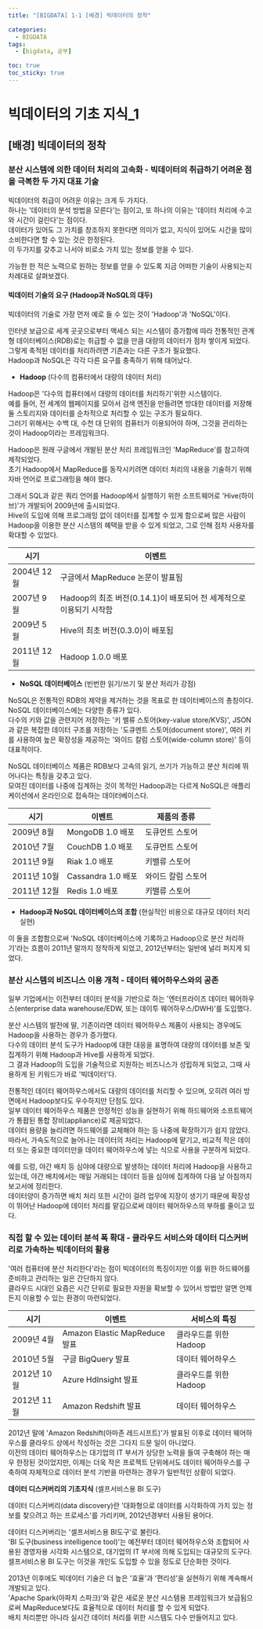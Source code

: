 ```yaml
---
title: "[BIGDATA] 1-1 [배경] 빅데이터의 정착"

categories: 
  - BIGDATA
tags:
  - [bigdata, 공부]

toc: true
toc_sticky: true
---
```


# 빅데이터의 기초 지식_1


## [배경] 빅데이터의 정착

### 분산 시스템에 의한 데이터 처리의 고속화 - 빅데이터의 취급하기 어려운 점을 극복한 두 가지 대표 기술

빅데이터의 취급이 어려운 이유는 크게 두 가지다. <br> 하나는 '데이터의 분석 방법을 모른다'는 점이고, 또 하나의 이유는 '데이터 처리에 수고와 시간이 걸린다'는 점이다. <br> 데이터가 있어도 그 가치를 창조하지 못한다면 의미가 없고, 지식이 있어도 시간을 많이 소비한다면 할 수 있는 것은 한정된다. <br> 이 두가지를 갖추고 나서야 비로소 가치 있는 정보를 얻을 수 있다.

가능한 한 적은 노력으로 원하는 정보를 얻을 수 있도록 지금 어떠한 기술이 사용되는지 차례대로 살펴보겠다.

#### 빅데이터 기술의 요구 (Hadoop과 NoSQL의 대두)

빅데이터의 기술로 가장 먼저 예로 들 수 있는 것이 'Hadoop'과 'NoSQL'이다.

인터넷 보급으로 세계 곳곳으로부터 액세스 되는 시스템이 증가함에 따라 전통적인 관계형 데이터베이스(RDB)로는 취급할 수 없을 만큼 대량의 데이터가 점차 쌓이게 되었다. <br> 그렇게 축적된 데이터를 처리하려면 기존과는 다른 구조가 필요했다. <br> Hadoop과 NoSQL은 각각 다른 요구를 충족하기 위해 태어났다.

- **Hadoop** (다수의 컴퓨터에서 대량의 데이터 처리)

Hadoop은 '다수의 컴퓨터에서 대량의 데이터를 처리하기'위한 시스템이다. <br> 예를 들어, 전 세계의 웹페이지를 모아서 검색 엔진을 만들려면 방대한 데이터를 저장해둘 스토리지와 데이터를 순차적으로 처리할 수 있는 구조가 필요하다. <br> 그러기 위해서는 수백 대, 수천 대 단위의 컴퓨터가 이용되어야 하며, 그것을 관리하는 것이 Hadoop이라는 프레임워크다.


Hadoop은 원래 구글에서 개발된 분산 처리 프레임워크인 'MapReduce'를 참고하여 제작되었다. <br> 초기 Hadoop에서 MapReduce를 동작시키려면 데이터 처리의 내용을 기술하기 위해 자바 언어로 프로그래밍을 해야 했다.


그래서 SQL과 같은 쿼리 언어를 Hadoop에서 실행하기 위한 소프트웨어로 'Hive(하이브)'가 개발되어 2009년에 출시되었다. <br> Hive의 도입에 의해 프로그래밍 없이 데이터를 집계할 수 있게 함으로써 많은 사람이 Hadoop을 이용한 분산 시스템의 혜택을 받을 수 있게 되었고, 그로 인해 점차 사용자를 확대할 수 있었다.

시기|이벤트
---|---
2004년 12월|구글에서 MapReduce 논문이 발표됨
2007년 9월|Hadoop의 최조 버전(0.14.1)이 배포되어 전 세계적으로 이용되기 시작함
2009년 5월|Hive의 최초 버전(0.3.0)이 배포됨
2011년 12월|Hadoop 1.0.0 배포


- **NoSQL 데이터베이스** (빈번한 읽기/쓰기 및 분산 처리가 강점)

NoSQL은 전통적인 RDB의 제약을 제거하는 것을 목표로 한 데이터베이스의 총칭이다. <br> NoSQL 데이터베이스에는 다양한 종류가 있다. <br> 다수의 키와 값을 관련지어 저장하는 '키 밸류 스토어(key-value store/KVS)', JSON과 같은 복잡한 데이터 구조를 저장하는 '도큐멘트 스토어(document store)', 여러 키를 사용하여 높은 확장성을 제공하는 '와이드 칼럼 스토어(wide-column store)' 등이 대표적이다.


NoSQL 데이터베이스 제품은 RDB보다 고속의 읽기, 쓰기가 가능하고 분산 처리에 뛰어나다는 특징을 갖추고 있다. <br> 모여진 데이터를 나중에 집계하는 것이 목적인 Hadoop과는 다르게 NoSQL은 애플리케이션에서 온라인으로 접속하는 데이터베이스다.

시기|이벤트|제품의 종류
---|---|---
2009년 8월|MongoDB 1.0 배포|도큐먼트 스토어
2010년 7월|CouchDB 1.0 배포|도큐먼트 스토어
2011년 9월|Riak 1.0 배포|키밸류 스토어
2011년 10월|Cassandra 1.0 배포|와이드 칼럼 스토어
2011년 12월|Redis 1.0 배포|키밸류 스토어


- **Hadoop과 NoSQL 데이터베이스의 조합** (현실적인 비용으로 대규모 데이터 처리 실현)

이 둘을 조합함으로써 'NoSQL 데이터베이스에 기록하고 Hadoop으로 분산 처리하기'라는 흐름이 2011년 말까지 정착하게 되었고, 2012년부터는 일반에 널리 퍼지게 되었다.



### 분산 시스템의 비즈니스 이용 개척 - 데이터 웨어하우스와의 공존


일부 기업에서는 이전부터 데이터 분석을 기반으로 하는 '엔터프라이즈 데이터 웨어하우스(enterprise data warehouse/EDW, 또는 데이투 웨어하우스/DWH)'를 도입했다.

분산 시스템의 발전에 딸, 기존이라면 데이터 웨어하우스 제품이 사용되는 경우에도 Hadoop을 사용하는 경우가 증가했다. <br> 다수의 데이터 분석 도구가 Hadoop에 대한 대응을 표명하여 대량의 데이터를 보존 및 집계하기 위해 Hadoop과 Hive를 사용하게 되었다. <br> 그 결과 Hadoop의 도입을 기술적으로 지원하는 비즈니스가 성립하게 되었고, 그때 사용하게 된 키워드가 바로 '빅데이터'다.

전통적인 데이터 웨어하우스에서도 대량의 데이터를 처리할 수 있으며, 오히려 여러 방면에서 Hadoop보다도 우수하지만 단점도 있다. <br> 일부 데이터 웨어하우스 제품은 안정적인 성능을 실현하기 위해 하드웨어와 소프트웨어가 통홥된 통합 장비(appliance)로 제공되었다. <br> 데이터 용량을 늘리려면 하드웨어를 교체해야 하는 등 나중에 확장하기가 쉽지 않았다. <br> 따라서, 가속도적으로 늘어나는 데이터의 처리는 Hadoop에 맡기고, 비교적 작은 데이터 또는 중요한 데이터만을 데이터 웨어하우스에 넣는 식으로 사용을 구분하게 되었다.

예를 드렁, 야간 배치 등 심야에 대량으로 발생하는 데이터 처리에 Hadoop을 사용하고 있는데, 야간 배치에서는 매일 거래되는 데이터 등을 심야에 집계하여 다음 날 아침까지 보고서에 정리한다. <br> 데이터양이 증가하면 배치 처리 또한 시간이 걸려 업무에 지장이 생기기 때문에 확장성이 뛰어난 Hadoop에 데이터 처리를 맡김으로써 데이터 웨어하우스의 부하를 줄이고 있다.

### 직접 할 수 있는 데이터 분석 폭 확대 - 클라우드 서비스와 데이터 디스커버리로 가속하는 빅데이터의 활용

'여러 컴퓨터에 분산 처리한다'라는 점이 빅데이터의 특징이지만 이를 위한 하드웨어를 준비하고 관리하는 일은 간단하지 않다. <br> 클라우드 시대인 요즘은 시간 단위로 필요한 자원을 확보할 수 있어서 방법만 알면 언제든지 이용할 수 있는 환경이 마련되었다.

시기|이벤트|서비스의 특징
---|---|---
2009년 4월|Amazon Elastic MapReduce 발표|클라우드를 위한 Hadoop
2010년 5월|구글 BigQuery 발표|데이터 웨어하우스
2012년 10월|Azure HdInsight 발표|클라우드를 위한 Hadoop
2012년 11월|Amazon Redshift 발표|데이터 웨어하우스

2012년 말에 'Amazon Redshift(아마존 레드시프트)'가 발표된 이후로 데이터 웨어하우스를 클라우드 상에서 작성하는 것은 그다지 드문 일이 아니었다. <br> 이전의 데이터 웨어하우스는 대기업의 IT 부서가 상당한 노력을 들여 구축해야 하는 매우 한정된 것이었지만, 이제는 더욱 작은 프로젝트 단위에서도 데이터 웨어하우스를 구축하여 자체적으로 데이터 분석 기반을 마련하는 경우가 일반적인 상황이 되었다.

**데이터 디스커버리의 기초지식** (셀프서비스용 BI 도구)

데이터 디스커버리(data discovery)란 '대화형으로 데이터를 시각화하여 가치 있는 정보를 찾으려고 하는 프로세스'를 가리키며, 2012년경부터 사용된 용어다.


데이터 디스커버리는 '셀프서비스용 BI도구'로 불린다. <br> 'BI 도구(business intelligence tool)'는 예전부터 데이터 웨어하우스와 조합되어 사용된 경영자용 시각화 시스템으로, 대기업의 IT 부서에 의해 도입되는 대규모의 도구다. <br> 셀프서비스용 BI 도구는 이것을 개인도 도입할 수 있을 정도로 단순화한 것이다.


2013년 이후에도 빅데이터 기술은 더 높은 '효율'과 '편리성'을 실현하기 위해 계속해서 개발되고 있다. <br> 'Apache Spark(아파치 스파크)'와 같은 새로운 분산 시스템용 프레임워크가 보급됨으로써 MapReduce보다도 효율적으로 데이터 처리를 할 수 있게 되었다. <br> 배치 처리뿐만 아니라 실시간 데이터 처리를 위한 시스템도 다수 만들어지고 있다.

